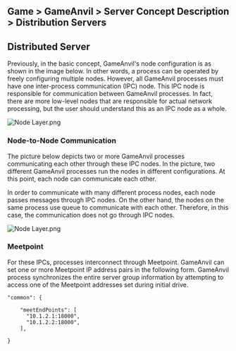 ## Game > GameAnvil > Server Concept Description > Distribution Servers



## Distributed Server

Previously, in the basic concept, GameAnvil's node configuration is as shown in the image below. In other words, a process can be operated by freely configuring multiple nodes. However, all GameAnvil processes must have one inter-process communication (IPC) node. This IPC node is responsible for communication between GameAnvil processes. In fact, there are more low-level nodes that are responsible for actual network processing, but the user should understand this as an IPC node as a whole.

![Node Layer.png](https://static.toastoven.net/prod_gameanvil/images/NodeLayer.png)



### Node-to-Node Communication

The picture below depicts two or more GameAnvil processes communicating each other through these IPC nodes. In the picture, two different GameAnvil processes run the nodes in different configurations. At this point, each node can communicate each other.

In order to communicate with many different process nodes, each node passes messages through IPC nodes. On the other hand, the nodes on the same process use queue to communicate with each other. Therefore, in this case, the communication does not go through IPC nodes.

![Node Layer.png](https://static.toastoven.net/prod_gameanvil/images/IPC.png)



### Meetpoint

For these IPCs, processes interconnect through Meetpoint. GameAnvil can set one or more Meetpoint IP address pairs in the following form. GameAnvil process synchronizes the entire server group information by attempting to access one of the Meetpoint addresses set during initial drive.

```
"common": {

    "meetEndPoints": [
      "10.1.2.1:18000",
      "10.1.2.2:18000",
    ],

}
```

